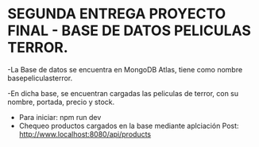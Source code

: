 # SEGUNDA ENTREGA PROYECTO FINAL - BASE DE DATOS PELICULAS TERROR.

-La Base de datos se encuentra en MongoDB Atlas, tiene como nombre basepeliculasterror.

-En dicha base, se encuentran cargadas las peliculas de terror,  con su nombre, portada, precio y stock.

- Para iniciar: npm run dev 
- Chequeo productos cargados en la base mediante aplciación Post: http://www.localhost:8080/api/products
